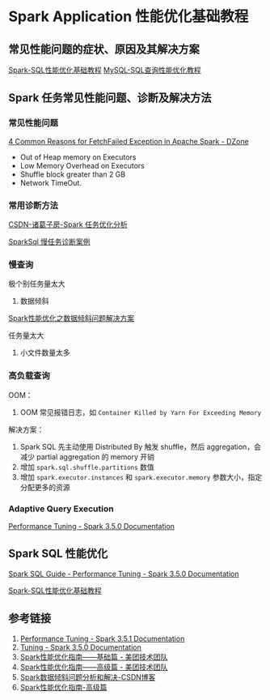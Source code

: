 # Spark Application 性能优化基础教程

## 常见性能问题的症状、原因及其解决方案

[Spark-SQL性能优化基础教程](work/component/Big-Data/Apache-Spark/library/SparkSQL/Spark-SQL性能优化基础教程.md)
[MySQL-SQL查询性能优化教程](work/component/Back-End/MySQL/solution/MySQL-SQL查询性能优化教程.md)

## Spark 任务常见性能问题、诊断及解决方法

### 常见性能问题

[4 Common Reasons for FetchFailed Exception in Apache Spark - DZone](https://dzone.com/articles/four-common-reasons-for-fetchfailed-exception-in-a)
- Out of Heap memory on Executors
- Low Memory Overhead on Executors
- Shuffle block greater than 2 GB
- Network TimeOut.

### 常用诊断方法

[CSDN-诸葛子房-Spark 任务优化分析](https://blog.csdn.net/weixin_43291055/article/details/133770448)

[SparkSql 慢任务诊断案例](https://mp.weixin.qq.com/s/3RrpzO5rPthKfyGX8MvnFw)

### 慢查询

极个别任务量太大
1. 数据倾斜

[Spark性能优化之数据倾斜问题解决方案](work/component/Big-Data/Apache-Spark/operation/Spark性能优化之数据倾斜问题解决方案.md)

任务量太大
1. 小文件数量太多

### 高负载查询

OOM：
1. OOM 常见报错日志，如 `Container Killed by Yarn For Exceeding Memory`

解决方案：
1. Spark SQL 先主动使用 Distributed By 触发 shuffle，然后 aggregation，会减少 partial aggregation 的 memory 开销
2. 增加 `spark.sql.shuffle.partitions` 数值
3. 增加 `spark.executor.instances` 和 `spark.executor.memory` 参数大小，指定分配更多的资源

### Adaptive Query Execution

[Performance Tuning - Spark 3.5.0 Documentation](https://spark.apache.org/docs/latest/sql-performance-tuning.html#adaptive-query-execution)

## Spark SQL 性能优化

[Spark SQL Guide - Performance Tuning - Spark 3.5.0 Documentation](https://spark.apache.org/docs/latest/sql-performance-tuning.html)

[Spark-SQL性能优化基础教程](work/component/Big-Data/Apache-Spark/library/SparkSQL/Spark-SQL性能优化基础教程.md)

## 参考链接

1. [Performance Tuning - Spark 3.5.1 Documentation](https://spark.apache.org/docs/latest/sql-performance-tuning.html)
2. [Tuning - Spark 3.5.0 Documentation](https://spark.apache.org/docs/latest/tuning.html#tuning-spark)
3. [Spark性能优化指南——基础篇 - 美团技术团队](https://tech.meituan.com/2016/04/29/spark-tuning-basic.html)
4. [Spark性能优化指南——高级篇 - 美团技术团队](https://tech.meituan.com/2016/05/12/spark-tuning-pro.html)
5. [Spark数据倾斜问题分析和解决-CSDN博客](https://blog.csdn.net/weixin_43291055/article/details/133770448)
6. [Spark性能优化指南-高级篇](https://mp.weixin.qq.com/s/gqBlYim7JYjAXW3CYssLBA)